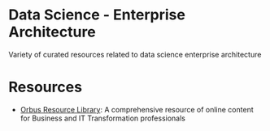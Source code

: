 # Data Science - Enterprise Architecture
Variety of curated resources related to data science enterprise architecture

# Resources

- [Orbus Resource Library](https://www.orbussoftware.com/resources): A comprehensive resource of online content for Business and IT Transformation professionals

